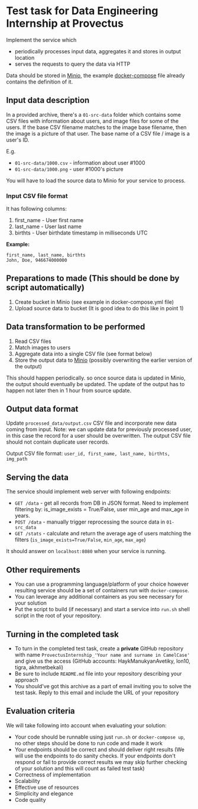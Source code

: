 # Test task for Data Engineering Internship at Provectus

Implement the service which 
* periodically processes input data, aggregates it and stores in output location
* serves the requests to query the data via HTTP

Data should be stored in [Minio](https://min.io/), the example  [docker-compose](./01-docker-compose/docker-compose.yml) file already contains the definition of it.

## Input data description

In a provided archive, there's a `01-src-data` folder which contains some CSV files with information about users, and image files for some of the users. If the base CSV filename matches to the image base filename, then the image is a picture of that user. The base name of a CSV file / image is a user's ID.

E.g. 

* `01-src-data/1000.csv` - information about user #1000
* `01-src-data/1000.png` - user #1000's picture

You will have to load the source data to Minio for your service to process.

### Input CSV file format
It has following columns:
1. first_name - User first name
2. last_name - User last name
3. birthts - User birthdate timestamp in milliseconds UTC

**Example:**
```text
first_name, last_name, birthts
John, Doe, 946674000000
```

## Preparations to made (This should be done by script automatically)
1. Create bucket in Minio (see example in docker-compose.yml file)
2. Upload source data to bucket (It is good idea to do this like in point 1)

## Data transformation to be performed

1. Read CSV files
2. Match images to users
3. Aggregate data into a single CSV file (see format below)
4. Store the output data to [Minio](https://min.io/) (possibly overwriting the earlier version of the output)

This should happen periodically. so once source data is updated in Minio, the output should eventually be updated. The update of the output has to happen not later then in 1 hour from source update.

## Output data format
Update `processed_data/output.csv` CSV file and incorporate new data coming from input. Note: we can update data for previously processed user, in this case the record for a user should be overwritten. The output CSV file should not contain duplicate user records. 

Output CSV file format: `user_id, first_name, last_name, birthts, img_path`

## Serving the data
The service should implement web server with following endpoints:

* `GET /data` - get all records from DB in JSON format. Need to implement filtering by: is_image_exists = True/False, user min_age and max_age in years.
* `POST /data` - manually trigger reprocessing the source data in  `01-src_data`
* `GET /stats` - calculate and return the average age of users matching the filters (`is_image_exists=True/False`, `min_age`, `max_age`)

It should answer on `localhost:8080` when your service is running.

## Other requirements
* You can use a programming language/platform of your choice
  however resulting service should be a set of containers run with `docker-compose`.
* You can leverage any additional containers as you see necessary for your solution
* Put the script to build (if necessary) and start a service into `run.sh` shell script in the root of your repository.

## Turning in the completed task
* To turn in the completed test task, create a **private** GitHub repository with name `ProvectusInternship_'Your name and surname in CamelCase'` and give us the access (GitHub accounts: HaykManukyanAvetiky, lon10, tigra, akhmetbekali)
* Be sure to include `README.md` file into your repository describing your approach
* You should've got this archive as a part of email inviting you to solve the test task. Reply to this email and include the URL of your  repository

## Evaluation criteria

We will take following into account when evaluating your solution:
* Your code should be runnable using just `run.sh` or `docker-compose up`, no other steps should be done to run code and made it work
* Your endpoints should be correct and should deliver right results (We will use the endpoints to do sanity checks. If your endpoints don't respond or fail to provide correct results we may skip further checking of your solution and this will count as failed test task)
* Correctness of implementation
* Scalability
* Effective use of resources
* Simplicity and elegance
* Code quality
